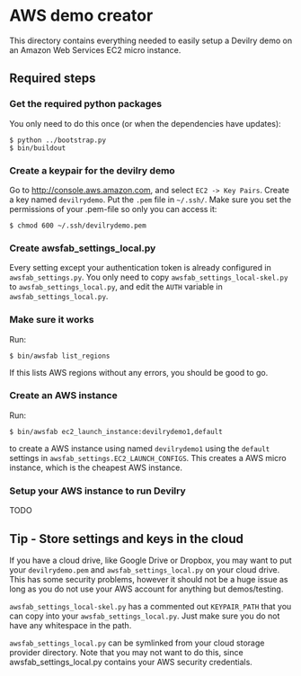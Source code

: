 # AWS demo creator

This directory contains everything needed to easily setup a Devilry demo on an
Amazon Web Services EC2 micro instance.

## Required steps


### Get the required python packages

You only need to do this once (or when the dependencies have updates):

    $ python ../bootstrap.py
    $ bin/buildout


### Create a keypair for the devilry demo

Go to http://console.aws.amazon.com, and select ``EC2 -> Key Pairs``. Create a
key named ``devilrydemo``. Put the ``.pem`` file in ``~/.ssh/``. Make sure you
set the permissions of your .pem-file so only you can access it:

    $ chmod 600 ~/.ssh/devilrydemo.pem


### Create awsfab_settings_local.py

Every setting except your authentication token is already configured in ``awsfab_settings.py``. You only need to
copy ``awsfab_settings_local-skel.py`` to ``awsfab_settings_local.py``, and
edit the ``AUTH`` variable in ``awsfab_settings_local.py``.


### Make sure it works

Run:

    $ bin/awsfab list_regions

If this lists AWS regions without any errors, you should be good to go.


### Create an AWS instance

Run:

    $ bin/awsfab ec2_launch_instance:devilrydemo1,default

to create a AWS instance using named ``devilrydemo1`` using the ``default``
settings in ``awsfab_settings.EC2_LAUNCH_CONFIGS``. This creates a AWS
micro instance, which is the cheapest AWS instance.


### Setup your AWS instance to run Devilry

TODO


## Tip - Store settings and keys in the cloud

If you have a cloud drive, like Google Drive or Dropbox, you may want to put
your ``devilrydemo.pem`` and ``awsfab_settings_local.py`` on your cloud drive.
This has some security problems, however it should not be a huge issue as long
as you do not use your AWS account for anything but demos/testing.

``awsfab_settings_local-skel.py`` has a commented out ``KEYPAIR_PATH`` that you
can copy into your ``awsfab_settings_local.py``. Just make sure you do not have
any whitespace in the path.

``awsfab_settings_local.py`` can be symlinked from your cloud storage provider
directory. Note that you may not want to do this, since
awsfab_settings_local.py contains your AWS security credentials.
